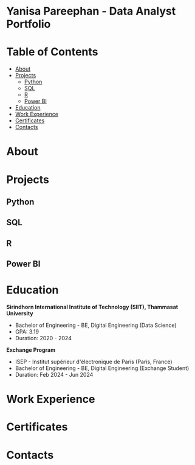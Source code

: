 # Yanisa Pareephan - Data Analyst Portfolio

# Table of Contents
- [About](#About)
- [Projects](#Projects)
   - [Python](#Python)
   - [SQL](#SQL)
   - [R](#R)
   - [Power BI](#PowerBI)
- [Education](#Education)
- [Work Experience](#WorkExperience)
- [Certificates](#Certificates)
- [Contacts](#Contacts)
# About

# Projects
## Python
## SQL
## R
## Power BI
# Education
**Sirindhorn International Institute of Technology (SIIT), Thammasat University**
* Bachelor of Engineering - BE, Digital Engineering (Data Science)
* GPA: 3.19
* Duration: 2020 - 2024

**Exchange Program**
* ISEP - Institut supérieur d'électronique de Paris (Paris, France)
* Bachelor of Engineering - BE, Digital Engineering (Exchange Student)
* Duration: Feb 2024 - Jun 2024

# Work Experience

# Certificates

# Contacts
